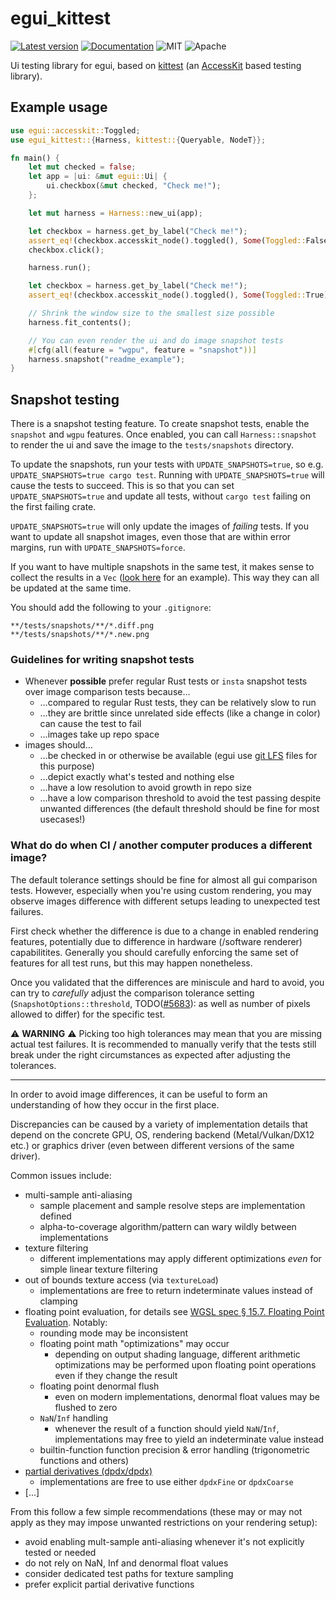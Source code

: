 # egui_kittest

[![Latest version](https://img.shields.io/crates/v/egui_kittest.svg)](https://crates.io/crates/egui_kittest)
[![Documentation](https://docs.rs/egui_kittest/badge.svg)](https://docs.rs/egui_kittest)
![MIT](https://img.shields.io/badge/license-MIT-blue.svg)
![Apache](https://img.shields.io/badge/license-Apache-blue.svg)

Ui testing library for egui, based on [kittest](https://github.com/rerun-io/kittest) (an [AccessKit](https://github.com/AccessKit/accesskit) based testing library).

## Example usage
```rust
use egui::accesskit::Toggled;
use egui_kittest::{Harness, kittest::{Queryable, NodeT}};

fn main() {
    let mut checked = false;
    let app = |ui: &mut egui::Ui| {
        ui.checkbox(&mut checked, "Check me!");
    };

    let mut harness = Harness::new_ui(app);

    let checkbox = harness.get_by_label("Check me!");
    assert_eq!(checkbox.accesskit_node().toggled(), Some(Toggled::False));
    checkbox.click();

    harness.run();

    let checkbox = harness.get_by_label("Check me!");
    assert_eq!(checkbox.accesskit_node().toggled(), Some(Toggled::True));

    // Shrink the window size to the smallest size possible
    harness.fit_contents();

    // You can even render the ui and do image snapshot tests
    #[cfg(all(feature = "wgpu", feature = "snapshot"))]
    harness.snapshot("readme_example");
}
```

## Snapshot testing
There is a snapshot testing feature. To create snapshot tests, enable the `snapshot` and `wgpu` features.
Once enabled, you can call `Harness::snapshot` to render the ui and save the image to the `tests/snapshots` directory.

To update the snapshots, run your tests with `UPDATE_SNAPSHOTS=true`, so e.g. `UPDATE_SNAPSHOTS=true cargo test`.
Running with `UPDATE_SNAPSHOTS=true` will cause the tests to succeed.
This is so that you can set `UPDATE_SNAPSHOTS=true` and update all tests, without `cargo test` failing on the first failing crate.

`UPDATE_SNAPSHOTS=true` will only update the images of _failing_ tests.
If you want to update all snapshot images, even those that are within error margins,
run with `UPDATE_SNAPSHOTS=force`.

If you want to have multiple snapshots in the same test, it makes sense to collect the results in a `Vec`
([look here](https://github.com/emilk/egui/blob/70a01138b77f9c5724a35a6ef750b9ae1ab9f2dc/crates/egui_demo_lib/src/demo/demo_app_windows.rs#L388-L427) for an example).
This way they can all be updated at the same time.

You should add the following to your `.gitignore`:
```gitignore
**/tests/snapshots/**/*.diff.png
**/tests/snapshots/**/*.new.png
```

### Guidelines for writing snapshot tests

* Whenever **possible** prefer regular Rust tests or `insta` snapshot tests over image comparison tests because…
  * …compared to regular Rust tests, they can be relatively slow to run
  * …they are brittle since unrelated side effects (like a change in color) can cause the test to fail
  * …images take up repo space
* images should…
  * …be checked in or otherwise be available (egui use [git LFS](https://git-lfs.com/) files for this purpose)
  * …depict exactly what's tested and nothing else
  * …have a low resolution to avoid growth in repo size
  * …have a low comparison threshold to avoid the test passing despite unwanted differences (the default threshold should be fine for most usecases!)

### What do do when CI / another computer produces a different image?

The default tolerance settings should be fine for almost all gui comparison tests.
However, especially when you're using custom rendering, you may observe images difference with different setups leading to unexpected test failures.

First check whether the difference is due to a change in enabled rendering features, potentially due to difference in hardware (/software renderer) capabilitites.
Generally you should carefully enforcing the same set of features for all test runs, but this may happen nonetheless.

Once you validated that the differences are miniscule and hard to avoid, you can try to _carefully_ adjust the comparison tolerance setting (`SnapshotOptions::threshold`, TODO([#5683](https://github.com/emilk/egui/issues/5683)): as well as number of pixels allowed to differ) for the specific test.

⚠️ **WARNING** ⚠️
Picking too high tolerances may mean that you are missing actual test failures.
It is recommended to manually verify that the tests still break under the right circumstances as expected after adjusting the tolerances.

---

In order to avoid image differences, it can be useful to form an understanding of how they occur in the first place.

Discrepancies can be caused by a variety of implementation details that depend on the concrete GPU, OS, rendering backend (Metal/Vulkan/DX12 etc.) or graphics driver (even between different versions of the same driver).

Common issues include:
* multi-sample anti-aliasing
  * sample placement and sample resolve steps are implementation defined
  * alpha-to-coverage algorithm/pattern can wary wildly between implementations
* texture filtering
  * different implementations may apply different optimizations *even* for simple linear texture filtering
* out of bounds texture access (via `textureLoad`)
  * implementations are free to return indeterminate values instead of clamping
* floating point evaluation, for details see [WGSL spec § 15.7. Floating Point Evaluation](https://www.w3.org/TR/WGSL/#floating-point-evaluation). Notably:
  * rounding mode may be inconsistent
  * floating point math "optimizations" may occur
    * depending on output shading language, different arithmetic optimizations may be performed upon floating point operations even if they change the result
  * floating point denormal flush
    * even on modern implementations, denormal float values may be flushed to zero
  * `NaN`/`Inf` handling
    * whenever the result of a function should yield `NaN`/`Inf`, implementations may free to yield an indeterminate value instead
  * builtin-function function precision & error handling (trigonometric functions and others)
* [partial derivatives (dpdx/dpdx)](https://www.w3.org/TR/WGSL/#dpdx-builtin)
  * implementations are free to use either `dpdxFine` or `dpdxCoarse`
* [...]

From this follow a few simple recommendations (these may or may not apply as they may impose unwanted restrictions on your rendering setup):
* avoid enabling mult-sample anti-aliasing whenever it's not explicitly tested or needed
* do not rely on NaN, Inf and denormal float values
* consider dedicated test paths for texture sampling
* prefer explicit partial derivative functions
